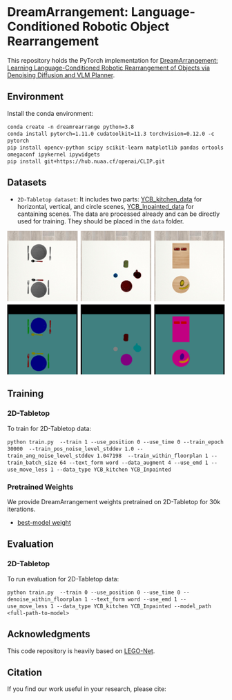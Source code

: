 # DreamArrangement: Language-Conditioned Robotic Object Rearrangement

This repository holds the PyTorch implementation for [DreamArrangement: Learning Language-Conditioned Robotic Rearrangement of Objects via Denoising Diffusion and VLM Planner](https://wenkai-chen.com/publication/dreamarrangement).


## Environment
Install the conda environment:
```
conda create -n dreamrearrange python=3.8
conda install pytorch=1.11.0 cudatoolkit=11.3 torchvision=0.12.0 -c pytorch
pip install opencv-python scipy scikit-learn matplotlib pandas ortools omegaconf ipykernel ipywidgets
pip install git+https://hub.nuaa.cf/openai/CLIP.git
```


## Datasets

* `2D-Tabletop dataset`: It includes two parts: [YCB_kitchen_data](https://drive.google.com/file/d/1FI0XiT3d7KeG4ScIXyHBdu_mqrV3mSVi/view?usp=drive_link) for horizontal, vertical, and circle scenes, [YCB_Inpainted_data](https://drive.google.com/file/d/1Y_6Te50msNpeA6TrClUOmItbO9PwUHL-/view?usp=drive_link) for cantaining scenes. The data are processed already and can be directly used for training. They should be placed in the `data` folder.

<div style="text-align:center;">
  <img src="./pics/dataset.jpg" />
</div>


## Training
### 2D-Tabletop
To train for 2D-Tabletop data:
```
python train.py  --train 1 --use_position 0 --use_time 0 --train_epoch 30000  --train_pos_noise_level_stddev 1.0 --train_ang_noise_level_stddev 1.047198  --train_within_floorplan 1 --train_batch_size 64 --text_form word --data_augment 4 --use_emd 1 --use_move_less 1 --data_type YCB_kitchen YCB_Inpainted
```

### Pretrained Weights
We provide DreamArrangement weights pretrained on 2D-Tabletop for 30k iterations.
* [best-model weight](https://drive.google.com/file/d/1FrwXlp-LRbcMn8wuJqYLTei06BxmwsSG/view?usp=drive_link)


## Evaluation
### 2D-Tabletop
To run evaluation for 2D-Tabletop data:
```
python train.py  --train 0 --use_position 0 --use_time 0 --denoise_within_floorplan 1 --text_form word --use_emd 1 --use_move_less 1 --data_type YCB_kitchen YCB_Inpainted --model_path <full-path-to-model>
```

<!-- Ground Truth            |  Initial |  Denoised
:-------------------------:|:-------------------------: |:-------------------------:
<img src="./README_media/inference/14_groundtruth.jpg" alt= “” width="260" height="value" style="vertical-align:middle;margin:0px 0px">  |  <img src="./README_media/inference/14_initial.jpg" alt= “” width="260" height="value" style="vertical-align:middle;margin:0px 0px"> | <img src="./README_media/inference/14_trans50000-grad_nonoise.jpg" alt= “” width="260" height="value" style="vertical-align:middle;margin:0px 0px"> -->


## Acknowledgments
This code repository is heavily based on [LEGO-Net](https://github.com/QiuhongAnnaWei/LEGO-Net).


## Citation
If you find our work useful in your research, please cite: